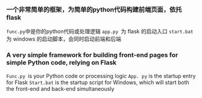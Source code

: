 ### 一个非常简单的框架，为简单的python代码构建前端页面，依托flask

`func.py`中是你的python代码或处理逻辑
`app.py `为 flask 的启动入口
`start.bat `为 windows 的启动脚本，会同时启动前端和后端

### A very simple framework for building front-end pages for simple Python code, relying on Flask
`Func.py `is your Python code or processing logic
`App. py` is the startup entry for Flask
`Start.bat` is the startup script for Windows, which will start both the front-end and back-end simultaneously